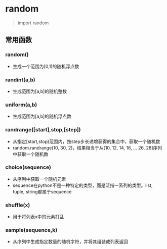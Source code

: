 # random

> import random

## 常用函数

### random()

- 生成一个范围为[0,1)的随机浮点数

### randint(a,b)

- 生成范围为[a,b]的随机整数

### uniform(a,b)

- 生成范围为[a,b]的随机浮点数

### randrange([start],stop,[step])

- 从指定[start,stop)范围内，按step步长递增获得的集合中，获取一个随机数
- random.randrange(10, 30, 2)，结果相当于从[10, 12, 14, 16, ... 26, 28]序列中获取一个随机数

### choice(sequence)

- 从序列中获取一个随机元素
- sequence在python不是一种特定的类型，而是泛指一系列的类型。list, tuple, string都属于sequence

### shuffle(x)

- 用于将列表x中的元素打乱

### sample(sequence,k)

- 从序列中生成指定数量的随机字符，并将其组装成列表返回



